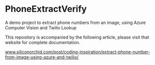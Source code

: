 # PhoneExtractVerify
A demo project to extract phone numbers from an image, using Azure Computer Vision and Twilio Lookup

This repository is accompanied by the following article, please visit that website for complete documentation.

www.siliconorchid.com/post/coding-inspiration/extract-phone-number-from-image-using-azure-and-twilio/